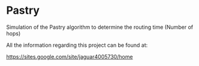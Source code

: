 Pastry
======

Simulation of the Pastry algorithm to determine the routing time (Number of hops)

All the information regarding this project can be found at:

https://sites.google.com/site/jaguar4005730/home
